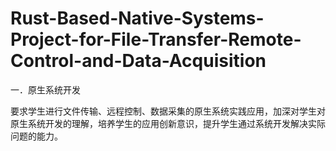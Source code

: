 # Rust-Based-Native-Systems-Project-for-File-Transfer-Remote-Control-and-Data-Acquisition

一．原生系统开发

要求学生进行文件传输、远程控制、数据采集的原生系统实践应用，加深对学生对原生系统开发的理解，培养学生的应用创新意识，提升学生通过系统开发解决实际问题的能力。
